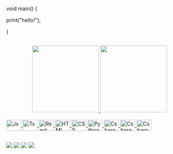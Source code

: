  void main() {

  print("hello!");
  
}


##

<div align="center">
  <a href="https://github.com/pdrneuf">
    <img height="180em" src="https://github-readme-stats.vercel.app/api?username=pdrneuf&show_icons=true&theme=dark&include_all_commits=true&count_private=true"/>
  <img height="180em" src="https://github-readme-stats.vercel.app/api/top-langs/?username=pdrneuf&layout=compact&langs_count=7&theme=dark"/>
</div>
<div style="display: inline_block"><br>
  <img align="center" alt="Js" height="30" width="40" src="https://img.shields.io/badge/HTML5-E34F26?style=for-the-badge&logo=html5&logoColor=white">
  <img align="center" alt="Ts" height="30" width="40" src="https://img.shields.io/badge/CSS3-1572B6?style=for-the-badge&logo=css3&logoColor=white">
  <img align="center" alt="React" height="30" width="40" src="https://img.shields.io/badge/Python-14354C?style=for-the-badge&logo=python&logoColor=white">
  <img align="center" alt="HTML" height="30" width="40" src="https://img.shields.io/badge/C%2B%2B-00599C?style=for-the-badge&logo=c%2B%2B&logoColor=white">
  <img align="center" alt="CSS" height="30" width="40" src="https://img.shields.io/badge/PHP-777BB4?style=for-the-badge&logo=php&logoColor=white">
  <img align="center" alt="Python" height="30" width="40" src="https://img.shields.io/badge/Java-ED8B00?style=for-the-badge&logo=java&logoColor=white">
  <img align="center" alt="Csharp" height="30" width="40" src="https://img.shields.io/badge/Dart-0175C2?style=for-the-badge&logo=dart&logoColor=white">
  <img align="center" alt="Csharp" height="30" width="40" src="https://img.shields.io/badge/Flutter-02569B?style=for-the-badge&logo=flutter&logoColor=white">
  <img align="center" alt="Csharp" height="30" width="40" src="https://img.shields.io/badge/Laravel-FF2D20?style=for-the-badge&logo=laravel&logoColor=white">
</div>
  
  ##
  
  <div>
  <a href="https://instagram.com/pdrneuf" target="_blank"><img src="https://img.shields.io/badge/-Instagram-%23E4405F?style=for-the-badge&logo=instagram&logoColor=white" target="_blank"></a>
 	<a href="https://www.twitter.com/perfectswipe" target="_blank"><img src="https://img.shields.io/badge/Twitter-1DA1F2?style=for-the-badge&logo=twitter&logoColor=white" target="_blank"></a>
  <a href="https://www.pdrneuf.ga/"><img src="https://img.shields.io/badge/Medium-12100E?style=for-the-badge&logo=medium&logoColor=white"></a>
  <a href="mailto:alvopedro0@hotmail.com"><img src="https://img.shields.io/badge/-Gmail-%23333?style=for-the-badge&logo=gmail&logoColor=white" target="_blank"></a>
    <a href
  </div>
  
